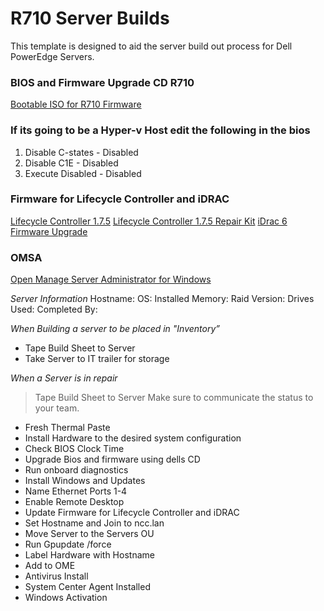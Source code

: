 # R710 Server Builds 
This template is designed to aid the server build out process for Dell PowerEdge Servers. 

### BIOS and Firmware Upgrade CD R710
[Bootable ISO for R710 Firmware](https://dell.app.box.com/v/bootableR710)

### If its going to be a Hyper-v Host edit the following in the bios
1. Disable C-states      - Disabled
2. Disable C1E           - Disabled
3. Execute Disabled      - Disabled


### Firmware for Lifecycle Controller and iDRAC
[Lifecycle Controller 1.7.5](https://www.dell.com/support/home/us/en/04/drivers/driversdetails?driverid=0wfgm&oscode=naa&productcode=poweredge-r710)
[Lifecycle Controller 1.7.5 Repair Kit](https://www.dell.com/support/home/us/en/04/drivers/driversdetails?driverid=80xj1&oscode=naa&productcode=poweredge-r710)
[iDrac 6 Firmware Upgrade](https://www.dell.com/support/home/us/en/04/drivers/driversdetails?driverid=kpccc&oscode=naa&productcode=poweredge-r710)

### OMSA
[Open Manage Server Administrator for Windows](https://www.dell.com/support/home/us/en/04/drivers/driversdetails?driverid=gyp4r&oscode=ws8r2&productcode=poweredge-r710)

*Server Information*
Hostname:
OS:
Installed Memory:
Raid Version:
Drives Used:
Completed By:

*When Building a server to be placed in "Inventory”*
- Tape Build Sheet to Server
- Take Server to IT trailer for storage

*When a Server is in repair*
> Tape Build Sheet to Server
> Make sure to communicate the status to your team.

- Fresh Thermal Paste 
- Install Hardware to the desired system configuration 
- Check BIOS Clock Time 
- Upgrade Bios and firmware using dells CD 
- Run onboard diagnostics 
- Install Windows and Updates 
- Name Ethernet Ports 1-4 
- Enable Remote Desktop 
- Update Firmware for Lifecycle Controller and iDRAC 
- Set Hostname and Join to ncc.lan 
- Move Server to the Servers OU 
- Run Gpupdate /force 
- Label Hardware with Hostname 
- Add to OME 
- Antivirus Install 
- System Center Agent Installed 
- Windows Activation
